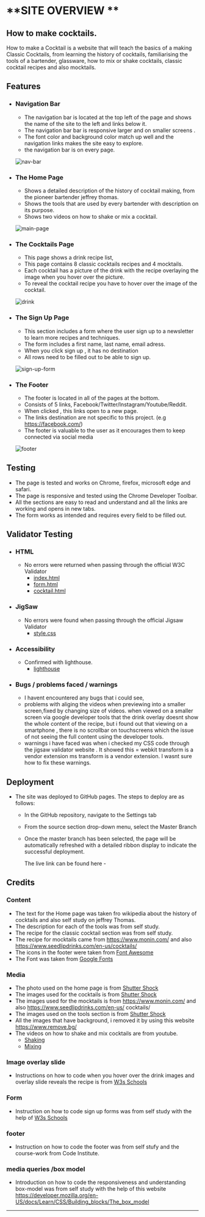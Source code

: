 # **SITE OVERVIEW **
## **How to make cocktails.** 
How to make a Cocktail is a website that will teach the basics of a making Classic Cocktails,
from learning the history of cocktails, familiarising the tools of a bartender, glassware, how to mix or shake 
cocktails, classic cocktail recipes and also mocktails.
## **Features** ##

* ### Navigation Bar ###
  * The navigation bar is located at the top left of the page and shows the name of the site to the left and links below it.
  * The navigation bar bar is responsive  larger and on smaller screens .
  * The font color and background color match up well and the navigation links makes the site easy to explore.
  * the navigation bar is on every page.
  
  ![nav-bar](assets/images/nav-bar.png)

* ### The Home Page ###
  * Shows a detailed description of the history of cocktail making, from the pioneer bartender  jeffrey thomas.
  * Shows the tools that are used by every bartender with description on its purpose.
  * Shows two videos on how to shake or mix a cocktail.
  
  ![main-page](assets/images/Screenshot%20main%20page.png)

* ### The Cocktails Page ###
  * This page shows a drink recipe list,
  * This page contains 8 classic cocktails recipes and 4 mocktails.
  * Each cocktail has a picture of the drink with the recipe overlaying the image when you hover over the picture.
  * To reveal the cocktail recipe you have to hover over the image of the cocktail.
  
  ![drink](/assets/images/drink%20overlay.png)

* ### The Sign Up Page ###
  * This section includes a form where the user sign up to a newsletter to learn more recipes and techniques.
  * The form includes a first name, last name, email adress.
  * When you click sign up , it has no destination
  * All rows need to be filled out to be able to sign up.
  
  ![sign-up-form](/assets/images/sign-up-form.png)

* ### The Footer ###
  * The footer is located in all of the pages at the bottom.
  * Consists of 5 links, Facebook/Twitter/Instagram/Youtube/Reddit.
  * When clicked , this links open to a new page.
  * The links destination are not specific to this project. (e.g https://facebook.com/)
  * The footer is valuable to the user as it encourages them to keep connected via social media
  
  ![footer](assets/images/footer2.png)

## **Testing** ## 
 * The page is tested and works on Chrome, firefox, microsoft edge and safari.
 * The page is responsive and tested using the Chrome Developer Toolbar.
 * All the sections are easy to read and understand and all the links are working and opens in new tabs.
 * The form works as intended and requires every field to be filled out.

 ## Validator Testing ##
* ### HTML ### 
  * No errors were returned when passing through the official W3C Validator
     - [index.html](../project1.1.0/assets/images/index.html.png)
     - [form.html](../project1.1.0/assets/images/form.html.png)
     - [cocktail.html](../project1.1.0/assets/images/cocktail.html.png)

* ### JigSaw ###
  * No errors were found when passing through the official Jigsaw Validator
    - [style.css](../project1.1.0/assets/images/CSS%20results.png)

* ### Accessibility ###
  * Confirmed with lighthouse.
    - [lighthouse](../project1.1.0/assets/images/lighthouse-performance%20.png)

* ### Bugs / problems faced / warnings
  * I havent encountered any bugs that i could see,
  * problems with aliging the videos when previewing into a smaller screen,fixed by changing size of videos. when 
    viewed on a smaller screen via google developer tools that the drink overlay doesnt show the whole content of the recipe, but i found out that viewing on a smartphone , there is no scrollbar on touchscreens which the issue of not seeing the full content using the developer tools.
  * warnings i have faced was when i checked my CSS code through the jigsaw validator website . It showed this = 
    webkit transform is a vendor extension	ms transform is a vendor extension. I wasnt sure how to fix these     warnings.
  
## Deployment
- The site was deployed to GitHub pages. The steps to deploy are as follows: 
  - In the GitHub repository, navigate to the Settings tab 
  - From the source section drop-down menu, select the Master Branch
  - Once the master branch has been selected, the page will be automatically refreshed with a detailed ribbon 
    display to indicate the 
    successful deployment. 
    
    The live link can be found here - 

## Credits 

### Content 

- The text for the Home page was taken fro  wikipedia about the history of cocktails and also self study on jeffrey Thomas.
- The description for each of the tools was from self study.
- The recipe for the classic cocktail section was from self study.
- The recipe for mocktails came from https://www.monin.com/ and also https://www.seedlipdrinks.com/en-us/cocktails/ 
- The icons in the footer were taken from [Font Awesome](https://fontawesome.com/)
- The Font was taken from [Google Fonts](https://fonts.google.com/)
### Media

- The photo used on the home page is from [Shutter Shock](https://www.shutterstock.com/)
- The images used for the cocktails is from [Shutter Shock](https://www.shutterstock.com/)
- The images used for the mocktails is from https://www.monin.com/ and also https://www.seedlipdrinks.com/en-us/ 
  cocktails/ 
- The images used on the tools section is from [Shutter Shock](https://www.shutterstock.com/)
- All the images that have background, i removed it by using this website https://www.remove.bg/
- The videos on how to shake and mix cocktails are from youtube. 
    - [Shaking](https://www.youtube.com/watch?v=68xd2H2YuNU&ab_channel=DiageoBarAcademy) 
    - [Mixing](https://www.youtube.com/watch?v=qPza7LaP62I&ab_channel=CocktailCamp)


### Image overlay slide
- Instructions on how to code when you hover over the drink images and overlay slide reveals the recipe is from [W3s Schools](https://www.w3schools.com/howto/howto_css_image_overlay_slide.asp)

### Form

- Instruction on how to code sign up forms was from self study with the help of  [W3s Schools](https://www.w3schools.com/howto/howto_css_image_overlay_slide.asp)

### footer
- Instruction on how to code the footer was from self stufy and the course-work from Code Institute.

### media queries /box model
- Introduction on how to code the responsiveness and understanding box-model was from self study with the help of this website https://developer.mozilla.org/en-US/docs/Learn/CSS/Building_blocks/The_box_model

--------------------------------------------------------------------------------------------------------------------
